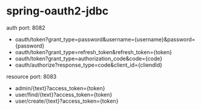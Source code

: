 # spring-oauth2-jdbc

auth port: 8082
- oauth/token?grant_type=password&username={username}&password={password}
- oauth/token?grant_type=refresh_token&refresh_token={token}
- oauth/token?grant_type=authorization_code&code={code}
- oauth/authorize?response_type=code&client_id={cliendId} 

resource port: 8083
- admin/{text}?access_token={token}
- user/find/{text}?access_token={token}
- user/create/{text}?access_token={token}